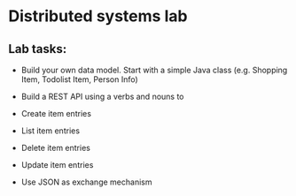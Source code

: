 # Distributed systems lab

## Lab tasks:

- Build your own data model. Start with a simple Java class (e.g. Shopping Item, Todolist Item, Person Info)

- Build a REST API using a verbs and nouns to

- Create item entries

- List item entries

- Delete item entries

- Update item entries

- Use JSON as exchange mechanism
